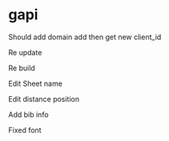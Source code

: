# gapi
Should add domain add then get new client_id


Re update


Re build


Edit Sheet name


Edit distance position


Add bib info


Fixed font